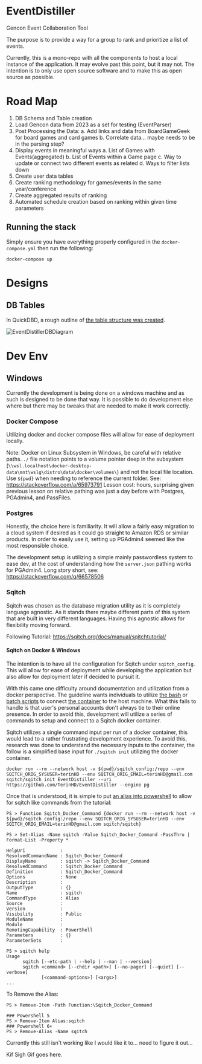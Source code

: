 # EventDistiller
Gencon Event Collaboration Tool

The purpose is to provide a way for a group to rank and prioritize a list of events. 

Currently, this is a mono-repo with all the components to host a local instance of the application.  It may evolve past this point, but it may not.  The intention is to only use open source software and to make this as open source as possible. 

# Road Map

1. DB Schema and Table creation
2. Load Gencon data from 2023 as a set for testing (EventParser)
3. Post Processing the Data:
    a. Add links and data from BoardGameGeek for board games and card games
    b. Correlate data... maybe needs to be in the parsing step?
4. Display events in meaningful ways
    a. List of Games with Events(aggregated)
    b. List of Events within a Game page
    c. Way to update or connect two different events as related 
    d. Ways to filter lists down
5. Create user data tables
6. Create ranking methodology for games/events in the same year/conference
7. Create aggregated results of ranking 
8. Automated schedule creation based on ranking within given time parameters



## Running the stack

Simply ensure you have everything properly configured in the `docker-compose.yml` then run the following:

```docker-compose up```

# Designs

## DB Tables
In QuickDBD, a rough outline of [the table structure was created](https://app.quickdatabasediagrams.com/#/d/9eHotm).

![EventDistillerDBDiagram](./readme_files/EventDistiller_Tables.png)

# Dev Env

## Windows

Currently the development is being done on a windows machine and as such is designed to be done that way.  It is possible to do development else where but there may be tweaks that are needed to make it work correctly.

### Docker Compose
Utilizing docker and docker compose files will allow for ease of deployment locally.  

Note: Docker on Linux Subsystem in Windows, be careful with relative paths.  `./` file notation points to a volume pointer deep in the subsystem (`\\wsl.localhost\docker-desktop-data\mnt\wslg\distro\data\docker\volumes\`) and not the local file location. Use `${pwd}` when needing to reference the current folder.  See: https://stackoverflow.com/a/65973791  Lesson cost: hours, surprising given previous lesson on relative pathing was just a day before with Postgres, PGAdmin4, and PassFiles. 

### Postgres
Honestly, the choice here is familiarity.  It will allow a fairly easy migration to a cloud system if desired as it could go straight to Amazon RDS or similar products.  In order to easily use it, setting up PGAdmin4 seemed like the most responsible choice.

The development setup is utilizing a simple mainly passwordless system to ease dev, at the cost of understanding how the `server.json` pathing works for PGAdmin4.  Long story short, see: https://stackoverflow.com/q/66578506

### Sqitch

Sqitch was chosen as the database migration utility as it is completely language agnostic. As it stands there maybe different parts of this system that are built in very different languages. Having this agnostic allows for flexibility moving forward. 

Following Tutorial: https://sqitch.org/docs/manual/sqitchtutorial/

#### Sqitch on Docker & Windows

The intention is to have all the configuration for Sqitch under `sqitch_config`.  This will allow for ease of deployment while developing the application but also allow for deployment later if decided to pursuit it. 

With this came one difficulty around documentation and utilization from a docker perspective.  The guideline wants individuals to utilize [the bash](https://github.com/sqitchers/docker-sqitch/blob/main/docker-sqitch.sh) or [batch scripts](https://github.com/sqitchers/docker-sqitch/blob/main/docker-sqitch.bat) to connect [the container](https://hub.docker.com/r/sqitch/sqitch/) to the host machine.  What this fails to handle is that user's personal accounts don't always tie to their online presence.  In order to avoid this, development will utilize a series of commands to setup and connect to a Sqitch docker container.

Sqitch utilizes a single command input per run of a docker container, this would lead to a rather frustrating development experience.  To avoid this, research was done to understand the necessary inputs to the container, the follow is a simplified base input for `./sqitch init` utilizing the docker container. 

```
docker run --rm --network host -v ${pwd}/sqitch_config:/repo --env SQITCH_ORIG_SYSUSER=terinHD --env SQITCH_ORIG_EMAIL=terinHD@gmail.com sqitch/sqitch init EventDistiller --uri https://github.com/TerinHD/EventDistiller --engine pg
```

Once that is understood, it is simple to put [an alias into powershell](https://learn.microsoft.com/en-us/powershell/module/microsoft.powershell.utility/set-alias) to allow for sqitch like commands from the tutorial:

```
PS > Function Sqitch_Docker_Command {docker run --rm --network host -v ${pwd}/sqitch_config:/repo --env SQITCH_ORIG_SYSUSER=terinHD --env SQITCH_ORIG_EMAIL=terinHD@gmail.com sqitch/sqitch}

PS > Set-Alias -Name sqitch -Value Sqitch_Docker_Command -PassThru | Format-List -Property *

HelpUri             :
ResolvedCommandName : Sqitch_Docker_Command
DisplayName         : sqitch -> Sqitch_Docker_Command
ResolvedCommand     : Sqitch_Docker_Command
Definition          : Sqitch_Docker_Command
Options             : None
Description         :
OutputType          : {}
Name                : sqitch
CommandType         : Alias
Source              :
Version             :
Visibility          : Public
ModuleName          :
Module              :
RemotingCapability  : PowerShell
Parameters          : {}
ParameterSets       :

PS > sqitch help
Usage
      sqitch [--etc-path | --help | --man | --version]
      sqitch <command> [--chdir <path>] [--no-pager] [--quiet] [--verbose]
             [<command-options>] [<args>]
...
```

To Remove the Alias:
```
PS > Remove-Item -Path Function:\Sqitch_Docker_Command

### Powershell 5 
PS > Remove-Item Alias:sqitch
### Powershell 6+
PS > Remove-Alias -Name sqitch
```

Currently this still isn't working like I would like it to... need to figure it out... 

Kif Sigh Gif goes here.